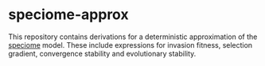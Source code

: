 # speciome-approx

This repository contains derivations for a deterministic approximation of the [speciome](https://github.com/rscherrer/speciome) model. These include expressions for invasion fitness, selection gradient, convergence stability and evolutionary stability.
